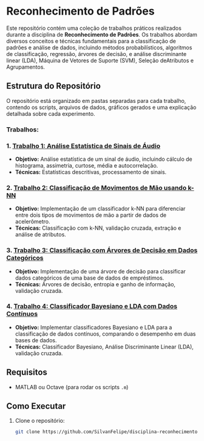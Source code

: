# Reconhecimento de Padrões

Este repositório contém uma coleção de trabalhos práticos realizados durante a disciplina de **Reconhecimento de Padrões**. Os trabalhos abordam diversos conceitos e técnicas fundamentais para a classificação de padrões e análise de dados, incluindo métodos probabilísticos, algoritmos de classificação, regressão, árvores de decisão, e análise discriminante linear (LDA), Máquina de Vetores de Suporte (SVM), Seleção deAtributos e Agrupamentos.

## Estrutura do Repositório

O repositório está organizado em pastas separadas para cada trabalho, contendo os scripts, arquivos de dados, gráficos gerados e uma explicação detalhada sobre cada experimento.

### Trabalhos:

### 1. [Trabalho 1: Análise Estatística de Sinais de Áudio](./trabalho_1_RP)
  - **Objetivo:** Análise estatística de um sinal de áudio, incluindo cálculo de histograma, assimetria, curtose, média e autocorrelação.
  - **Técnicas:** Estatísticas descritivas, processamento de sinais.

### 2. [Trabalho 2: Classificação de Movimentos de Mão usando k-NN](./trabalho_2_RP)
  - **Objetivo:** Implementação de um classificador k-NN para diferenciar entre dois tipos de movimentos de mão a partir de dados de acelerômetro.
  - **Técnicas:** Classificação com k-NN, validação cruzada, extração e análise de atributos.

### 3. [Trabalho 3: Classificação com Árvores de Decisão em Dados Categóricos](./trabalho_3_RP)
  - **Objetivo:** Implementação de uma árvore de decisão para classificar dados categóricos de uma base de dados de empréstimos.
  - **Técnicas:** Árvores de decisão, entropia e ganho de informação, validação cruzada.

### 4. [Trabalho 4: Classificador Bayesiano e LDA com Dados Contínuos](./trabalho_4_RP)
  - **Objetivo:** Implementar classificadores Bayesiano e LDA para a classificação de dados contínuos, comparando o desempenho em duas bases de dados.
  - **Técnicas:** Classificador Bayesiano, Análise Discriminante Linear (LDA), validação cruzada.

## Requisitos

- MATLAB ou Octave (para rodar os scripts `.m`)

## Como Executar

1. Clone o repositório:
   ```bash
   git clone https://github.com/SilvanFelipe/disciplina-reconhecimento-padroes.git
